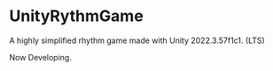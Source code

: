 # UnityRythmGame

A highly simplified rhythm game made with Unity 2022.3.57f1c1. (LTS)

Now Developing.


